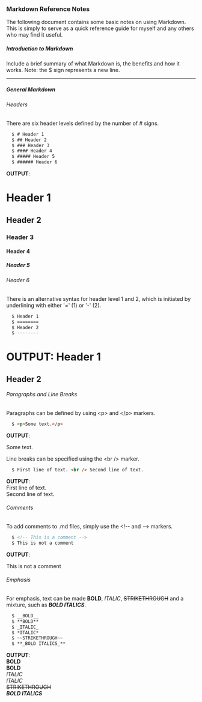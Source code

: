 ### Markdown Reference Notes
<p>The following document contains some basic notes on using Markdown. This is simply to serve as a quick reference guide for myself and any others who may find it useful.</p>

##### Introduction to Markdown
<p>Include a brief summary of what Markdown is, the benefits and how it works. Note: the $ sign represents a new line.</p>

---

##### General Markdown
###### Headers
There are six header levels defined by the number of \# signs.
``` markdown
  $ # Header 1
  $ ## Header 2
  $ ### Header 3
  $ #### Header 4
  $ ##### Header 5
  $ ###### Header 6
```
__OUTPUT__:
# Header 1
## Header 2
### Header 3
#### Header 4
##### Header 5
###### Header 6

There is an alternative syntax for header level 1 and 2, which is initiated by underlining with either '\=' (1) or '\-' (2).
``` markdown
  $ Header 1
  $ ========
  $ Header 2
  $ --------
```
__OUTPUT__:
Header 1
========
Header 2
--------

###### Paragraphs and Line Breaks
Paragraphs can be defined by using <p\> and </p\> markers.
``` markdown
  $ <p>Some text.</p>
```
__OUTPUT__:
<p>Some text.</p>

Line breaks can be specified using the <br /\> marker.
``` markdown
  $ First line of text. <br /> Second line of text.
```
__OUTPUT__:<br />
First line of text. <br /> Second line of text.

###### Comments
To add comments to .md files, simply use the <\!-- and --> markers.
``` markdown
  $ <!-- This is a comment -->
  $ This is not a comment
```
__OUTPUT__:<br />
<!-- This is a comment -->
This is not a comment


###### Emphasis
For emphasis, text can be made __BOLD__, _ITALIC_, ~~STRIKETHROUGH~~ and a mixture, such as **_BOLD ITALICS_**.
``` markdown
  $ __BOLD__
  $ **BOLD**
  $ _ITALIC_
  $ *ITALIC*
  $ ~~STRIKETHROUGH~~
  $ **_BOLD ITALICS_**
```
__OUTPUT__: <br />
__BOLD__ <br />
**BOLD** <br />
_ITALIC_ <br />
*ITALIC* <br />
~~STRIKETHROUGH~~ <br />
**_BOLD ITALICS_** <br />
